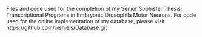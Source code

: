 Files and code used for the completion of my Senior Sophister Thesis; Transcriptional Programs in Embryonic Drosophila Motor Neurons.
For code used for the online implementation of my database, please visit https://github.com/olshiels/Database.git
